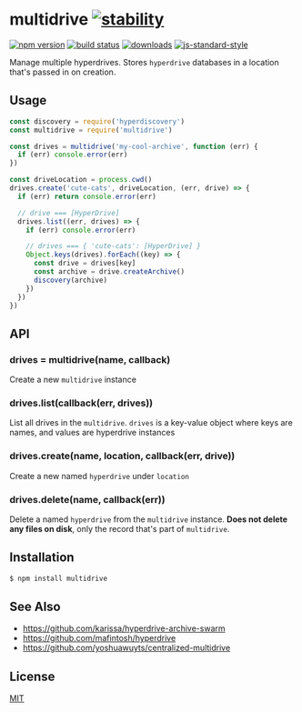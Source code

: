 # multidrive [![stability][0]][1]
[![npm version][2]][3] [![build status][4]][5]
[![downloads][8]][9] [![js-standard-style][10]][11]

Manage multiple hyperdrives. Stores `hyperdrive` databases in a location that's
passed in on creation.

## Usage
```js
const discovery = require('hyperdiscovery')
const multidrive = require('multidrive')

const drives = multidrive('my-cool-archive', function (err) {
  if (err) console.error(err)
})

const driveLocation = process.cwd()
drives.create('cute-cats', driveLocation, (err, drive) => {
  if (err) return console.error(err)

  // drive === [HyperDrive]
  drives.list((err, drives) => {
    if (err) console.error(err)

    // drives === { 'cute-cats': [HyperDrive] }
    Object.keys(drives).forEach((key) => {
      const drive = drives[key]
      const archive = drive.createArchive()
      discovery(archive)
    })
  })
})
```

## API
### drives = multidrive(name, callback)
Create a new `multidrive` instance

### drives.list(callback(err, drives))
List all drives in the `multidrive`. `drives` is a key-value object where keys
are names, and values are hyperdrive instances

### drives.create(name, location, callback(err, drive))
Create a new named `hyperdrive` under `location`

### drives.delete(name, callback(err))
Delete a named `hyperdrive` from the `multidrive` instance. __Does not delete
any files on disk__, only the record that's part of `multidrive`.

## Installation
```sh
$ npm install multidrive
```

## See Also
- https://github.com/karissa/hyperdrive-archive-swarm
- https://github.com/mafintosh/hyperdrive
- https://github.com/yoshuawuyts/centralized-multidrive

## License
[MIT](https://tldrlegal.com/license/mit-license)

[0]: https://img.shields.io/badge/stability-experimental-orange.svg?style=flat-square
[1]: https://nodejs.org/api/documentation.html#documentation_stability_index
[2]: https://img.shields.io/npm/v/multidrive.svg?style=flat-square
[3]: https://npmjs.org/package/multidrive
[4]: https://img.shields.io/travis/yoshuawuyts/multidrive/master.svg?style=flat-square
[5]: https://travis-ci.org/yoshuawuyts/multidrive
[6]: https://img.shields.io/codecov/c/github/yoshuawuyts/multidrive/master.svg?style=flat-square
[7]: https://codecov.io/github/yoshuawuyts/multidrive
[8]: http://img.shields.io/npm/dm/multidrive.svg?style=flat-square
[9]: https://npmjs.org/package/multidrive
[10]: https://img.shields.io/badge/code%20style-standard-brightgreen.svg?style=flat-square
[11]: https://github.com/feross/standard
